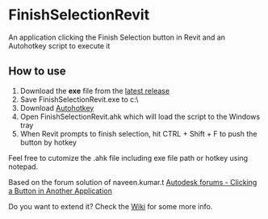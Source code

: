 # FinishSelectionRevit
An application clicking the Finish Selection button in Revit and an Autohotkey script to execute it
## How to use
1) Download the **exe** file from the [latest release](https://github.com/gaborschnierer/FinishSelectionRevit/releases/latest)
1) Save FinishSelectionRevit.exe to c:\
2) Download [Autohotkey](https://www.autohotkey.com/)
3) Open FinishSelectionRevit.ahk which will load the script to the Windows tray
4) When Revit prompts to finish selection, hit CTRL + Shift + F to push the button by hotkey

Feel free to cutomize the .ahk file including exe file path or hotkey using notepad.

Based on the forum solution of naveen.kumar.t
[Autodesk forums - Clicking a Button in Another Application](https://forums.autodesk.com/t5/revit-api-forum/shortcut-for-finish-button-from-uidocument-selection-pickobjects/m-p/8972899)

Do you want to extend it? Check the [Wiki](https://github.com/gaborschnierer/FinishSelectionRevit/wiki) for some more info.
